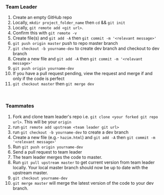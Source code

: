 ### Team Leader
1. Create an empty GitHub repo
1. Locally, `mkdir project_folder_name` then `cd` && `git init` 
1. Locally, `git remote add <git url>`. 
1. Confirm this with `git remote -v`
1. Create file(s) and `git add -A` then `git commit -m '<relevant message>'`
1. `git push origin master` push to repo master branch
1. `git checkout -b yourname-dev` to create dev branch and checkout to dev branch
1. Create a new file and `git add -A` then `git commit -m '<relevant message>'` 
1. `git push origin yourname-dev`
1. If you have a pull request pending, view the request and merge if and only if the code is perfect
1. `git checkout master` then `git merge dev`

<br>

### Teammates
1. Fork and clone team leader's repo i.e. `git clone <your forked git repo url>`. This will be your `origin`
3. run `git remote add upstream <team leader git url>`
2. run `git checkout -b yourname-dev` to create a dev branch
4. Create a new file (e.g.- `hazim.html`) and `git add -A` then `git commit -m '<relevant message>'` 
4. Run `git push origin yourname-dev`
5. Send a pull request to team leader
6. The team leader merges the code to master.
7. Run `git pull upstream master` to get current version from team leader locally. Your local master branch should now be up to date with the upstream master.
8. `git checkout yourname-dev`
9. `git merge master` will merge the latest version of the code to your dev branch.
